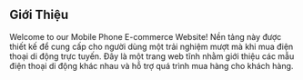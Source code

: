 ## Giới Thiệu

Welcome to our Mobile Phone E-commerce Website! Nền tảng này được thiết kế để cung cấp cho người dùng một trải nghiệm mượt mà khi mua điện thoại di động trực tuyến. Đây là một trang web tĩnh nhằm giới thiệu các mẫu điện thoại di động khác nhau và hỗ trợ quá trình mua hàng cho khách hàng.

